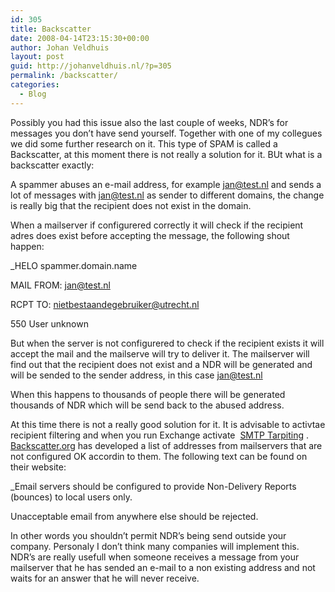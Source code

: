 ```yaml
---
id: 305
title: Backscatter
date: 2008-04-14T23:15:30+00:00
author: Johan Veldhuis
layout: post
guid: http://johanveldhuis.nl/?p=305
permalink: /backscatter/
categories:
  - Blog
---
```

Possibly you had this issue also the last couple of weeks, NDR&#8217;s for messages you don&#8217;t have send yourself. Together with one of my collegues we did some further research on it. This type of SPAM is called a Backscatter, at this moment there is not really a solution for it. BUt what is a backscatter exactly:

A spammer abuses an e-mail address, for example <jan@test.nl> and sends a lot of messages with <jan@test.nl> as sender to different domains, the change is really big that the recipient does not exist in the domain.

When a mailserver if configurered correctly it will check if the recipient adres does exist before accepting the message, the following shout happen:

_HELO spammer.domain.name</p> 

MAIL FROM: jan@test.nl

RCPT TO: nietbestaandegebruiker@utrecht.nl

550 User unknown</em>

But when the server is not configurered to check if the recipient exists it will accept the mail and the mailserve will try to deliver it. The mailserver will find out that the recipient does not exist and a NDR will be generated and will be sended to the sender address, in this case <jan@test.nl>

When this happens to thousands of people there will be generated thousands of NDR which will be send back to the abused address.

At this time there is not a really good solution for it. It is advisable to activtae recipient filtering and when you run Exchange activate  <a href="http://support.microsoft.com/kb/842851" target="_blank">SMTP Tarpiting</a> .  <a href="http://www.backscatter.org" target="_blank">Backscatter.org</a> has developed a list of addresses from mailservers that are not configured OK accordin to them. The following text can be found on their website:

_Email servers should be configured to provide Non-Delivery Reports (bounces) to local users only.</p> 

Unacceptable email from anywhere else should be rejected.</em>

In other words you shouldn&#8217;t permit NDR&#8217;s being send outside your company. Personaly I don&#8217;t think many companies will implement this. NDR&#8217;s are really usefull when someone receives a message from your mailserver that he has sended an e-mail to a non existing address and not waits for an answer that he will never receive.